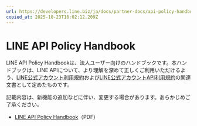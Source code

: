 ```yaml
---
url: https://developers.line.biz/ja/docs/partner-docs/api-policy-handbook/
copied_at: 2025-10-23T16:02:12.209Z
---
```

# LINE API Policy Handbook

LINE API Policy Handbookは、法人ユーザー向けのハンドブックです。本ハンドブックは、LINE APIについて、より理解を深めて正しくご利用いただけるよう、[LINE公式アカウント利用規約](https://terms2.line.me/official_account_terms_jp?lang=ja&country=JP)および[LINE公式アカウントAPI利用規約](https://terms2.line.me/official_account_api_terms_jp?lang=ja&country=JP)の関連文書として定めたものです。

記載内容は、新機能の追加などに伴い、変更する場合があります。あらかじめご了承ください。

*   [LINE API Policy Handbook](https://vos.line-scdn.net/line-developers/docs/media/partner-docs/LINE_API_Policy_Handbook.pdf)（PDF）